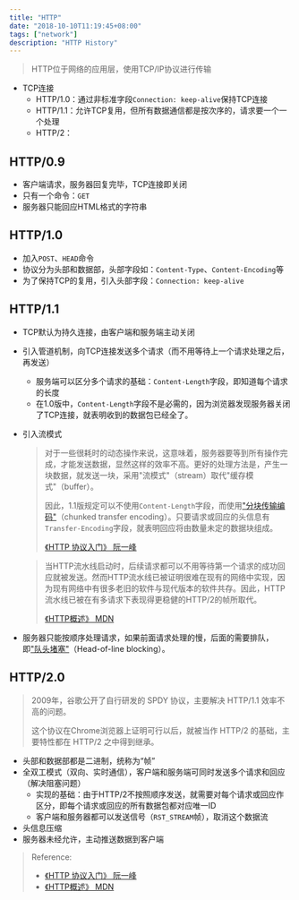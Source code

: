 ```yaml
---
title: "HTTP"
date: "2018-10-10T11:19:45+08:00"
tags: ["network"]
description: "HTTP History"
---
```


> HTTP位于网络的应用层，使用TCP/IP协议进行传输

- TCP连接
  - HTTP/1.0：通过非标准字段`Connection: keep-alive`保持TCP连接
  - HTTP/1.1：允许TCP复用，但所有数据通信都是按次序的，请求要一个一个处理
  - HTTP/2：

## HTTP/0.9

- 客户端请求，服务器回复完毕，TCP连接即关闭
- 只有一个命令：`GET`
- 服务器只能回应HTML格式的字符串

## HTTP/1.0

- 加入`POST`、`HEAD`命令
- 协议分为头部和数据部，头部字段如：`Content-Type`、`Content-Encoding`等
- 为了保持TCP的复用，引入头部字段：`Connection: keep-alive`

## HTTP/1.1

- TCP默认为持久连接，由客户端和服务端主动关闭

- 引入管道机制，向TCP连接发送多个请求（而不用等待上一个请求处理之后，再发送）

  - 服务端可以区分多个请求的基础：`Content-Length`字段，即知道每个请求的长度
  -  在1.0版中，`Content-Length`字段不是必需的，因为浏览器发现服务器关闭了TCP连接，就表明收到的数据包已经全了。

- 引入流模式

  > 对于一些很耗时的动态操作来说，这意味着，服务器要等到所有操作完成，才能发送数据，显然这样的效率不高。更好的处理方法是，产生一块数据，就发送一块，采用"流模式"（stream）取代"缓存模式"（buffer）。
  >
  > 因此，1.1版规定可以不使用`Content-Length`字段，而使用["分块传输编码"](https://zh.wikipedia.org/wiki/%E5%88%86%E5%9D%97%E4%BC%A0%E8%BE%93%E7%BC%96%E7%A0%81)（chunked transfer encoding）。只要请求或回应的头信息有`Transfer-Encoding`字段，就表明回应将由数量未定的数据块组成。
  >
  > [《HTTP 协议入门》 阮一峰](http://www.ruanyifeng.com/blog/2016/08/http.html)

  >当HTTP流水线启动时，后续请求都可以不用等待第一个请求的成功回应就被发送。然而HTTP流水线已被证明很难在现有的网络中实现，因为现有网络中有很多老旧的软件与现代版本的软件共存。因此，HTTP流水线已被在有多请求下表现得更稳健的HTTP/2的帧所取代。
  >
  >[《HTTP概述》 MDN](https://developer.mozilla.org/zh-CN/docs/Web/HTTP/Overview)

- 服务器只能按顺序处理请求，如果前面请求处理的慢，后面的需要排队，即["队头堵塞"](https://zh.wikipedia.org/wiki/%E9%98%9F%E5%A4%B4%E9%98%BB%E5%A1%9E)（Head-of-line blocking）。

## HTTP/2.0

> 2009年，谷歌公开了自行研发的 SPDY 协议，主要解决 HTTP/1.1 效率不高的问题。
>
> 这个协议在Chrome浏览器上证明可行以后，就被当作 HTTP/2 的基础，主要特性都在 HTTP/2 之中得到继承。

- 头部和数据部都是二进制，统称为“帧”
- 全双工模式（双向、实时通信），客户端和服务端可同时发送多个请求和回应（解决阻塞问题）
  - 实现的基础：由于HTTP/2不按照顺序发送，就需要对每个请求或回应作区分，即每个请求或回应的所有数据包都对应唯一ID
  - 客户端和服务器都可以发送信号（`RST_STREAM`帧），取消这个数据流
- 头信息压缩
- 服务器未经允许，主动推送数据到客户端

> Reference:
>
> - [《HTTP 协议入门》 阮一峰](http://www.ruanyifeng.com/blog/2016/08/http.html)
> - [《HTTP概述》 MDN](https://developer.mozilla.org/zh-CN/docs/Web/HTTP/Overview)
